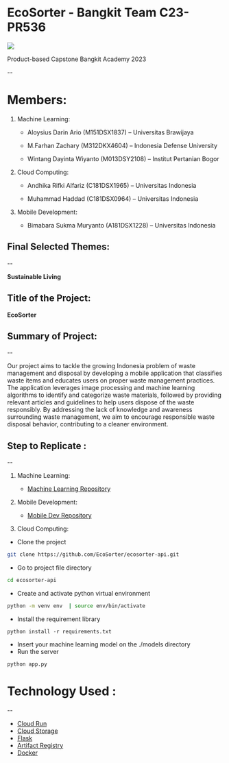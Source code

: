 
#  EcoSorter - Bangkit Team C23-PR536 

  <img src="https://cdn.discordapp.com/attachments/1094915099732488297/1119244757605023777/image.png">

Product-based Capstone Bangkit Academy 2023

--

# Members:

1. Machine Learning:

	- Aloysius Darin Ario (M151DSX1837) – Universitas Brawijaya

	- M.Farhan Zachary (M312DKX4604) – Indonesia Defense University

	- Wintang Dayinta Wiyanto (M013DSY2108) – Institut Pertanian Bogor

  

2. Cloud Computing:

	- Andhika Rifki Alfariz (C181DSX1965) – Universitas Indonesia

	- Muhammad Haddad (C181DSX0964) – Universitas Indonesia

  

3. Mobile Development:

	- Bimabara Sukma Muryanto (A181DSX1228) – Universitas Indonesia

  

## Final Selected Themes:

--

**Sustainable Living**

  

## Title of the Project:
**EcoSorter**

## Summary of Project:

--

Our project aims to tackle the growing Indonesia problem of waste management and disposal by developing a mobile application that classifies waste items and educates users on proper waste management practices. The application leverages image processing and machine learning algorithms to identify and categorize waste materials, followed by providing relevant articles and guidelines to help users dispose of the waste responsibly. By addressing the lack of knowledge and awareness surrounding waste management, we aim to encourage responsible waste disposal behavior, contributing to a cleaner environment.

  

## Step to Replicate :

--

  

1. Machine Learning:

	- [Machine Learning Repository](https://github.com/EcoSorter/ecosorter-mobileApp)

  

2. Mobile Development:
	-	[Mobile Dev Repository](https://github.com/EcoSorter/ecosorter-mobileApp)

3. Cloud Computing:

- Clone the project 
```bash
git clone https://github.com/EcoSorter/ecosorter-api.git
```
- Go to project file directory
```bash
cd ecosorter-api
```
- Create and activate python virtual environment 
```bash
python -m venv env  | source env/bin/activate
``` 
- Install the requirement library
```
python install -r requirements.txt
```
- Insert your machine learning model on the ./models directory
- Run the server
```
python app.py
```
# Technology Used :
--
- [Cloud Run](https://cloud.google.com/run/)
- [Cloud Storage](https://cloud.google.com/storage)
- [Flask](https://flask.palletsprojects.com/)
- [Artifact Registry](https://cloud.google.com/artifact-registry)
- [Docker](https://www.docker.com/)


 